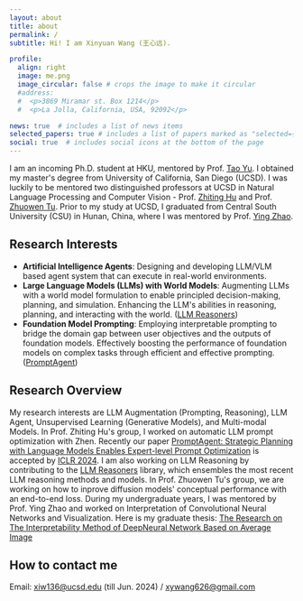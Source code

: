 ```yaml
---
layout: about
title: about
permalink: /
subtitle: Hi! I am Xinyuan Wang (王心远).

profile:
  align: right
  image: me.png
  image_circular: false # crops the image to make it circular
  #address: 
  #  <p>3869 Miramar st. Box 1214</p>
  #  <p>La Jolla, California, USA, 92092</p>

news: true  # includes a list of news items
selected_papers: true # includes a list of papers marked as "selected={true}"
social: true  # includes social icons at the bottom of the page
---
```


I am an incoming Ph.D. student at HKU, mentored by Prof. [Tao Yu](https://taoyds.github.io/). I obtained my master's degree from University of California, San Diego (UCSD). I was luckily to be mentored two distinguished professors at UCSD in Natural Language Processing and Computer Vision - Prof. [Zhiting Hu](http://zhiting.ucsd.edu/) and Prof. [Zhuowen Tu](https://pages.ucsd.edu/~ztu/). Prior to my study at UCSD, I graduated from Central South University (CSU) in Hunan, China, where I was mentored by Prof. [Ying Zhao](https://faculty.csu.edu.cn/zhaoying). 

Research Interests
------
- **Artificial Intelligence Agents**: Designing and developing LLM/VLM based agent system that can execute in real-world environments.
- **Large Language Models (LLMs) with World Models**: Augmenting LLMs with a world model formulation to enable principled decision-making, planning, and simulation. Enhancing the LLM's abilities in reasoning, planning, and interacting with the world. ([LLM Reasoners](https://www.llm-reasoners.net/))
- **Foundation Model Prompting**: Employing interpretable prompting to bridge the domain gap between user objectives and the outputs of foundation models. Effectively boosting the performance of foundation models on complex tasks through efficient and effective prompting. ([PromptAgent](https://arxiv.org/abs/2310.16427))


Research Overview
------
My research interests are LLM Augmentation (Prompting, Reasoning), LLM Agent, Unsupervised Learning (Generative Models), and Multi-modal Models. In Prof. Zhiting Hu's group, I worked on automatic LLM prompt optimization with Zhen. Recently our paper [PromptAgent: Strategic Planning with Language Models Enables Expert-level Prompt Optimization](https://arxiv.org/abs/2310.16427) is accepted by [ICLR 2024](https://iclr.cc/). I am also working on LLM Reasoning by contributing to the [LLM Reasoners](https://www.llm-reasoners.net/) library, which ensembles the most recent LLM reasoning methods and models. In Prof. Zhuowen Tu's group, we are working on how to inprove diffusion models' conceptual performance with an end-to-end loss. During my undergraduate years, I was mentored by Prof. Ying Zhao and worked on Interpretation of Convolutional Neural Networks and Visualization. Here is my graduate thesis: [The Research on The Interpretability Method of DeepNeural Network Based on Average Image](assets\pdf\graduate_thesis.pdf)

How to contact me
------
Email: xiw136@ucsd.edu (till Jun. 2024) / xywang626@gmail.com

